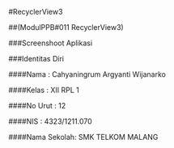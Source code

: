 #RecyclerView3

##(ModulPPB#011 RecyclerView3)


###Screenshoot Aplikasi



###Identitas Diri

####Nama : Cahyaningrum Argyanti Wijanarko

####Kelas : XII RPL 1

####No Urut : 12

####NIS : 4323/1211.070

####Nama Sekolah: SMK TELKOM MALANG
